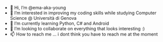 - 👋 Hi, I’m @ema-aka-young
- 👀 I’m interested in improving my coding skills while studying Computer Science @ Università di Genova
- 🌱 I’m currently learning Python, C# and Android
- 💞️ I’m looking to collaborate on everything that looks interesting :)
- 📫 How to reach me ... i dont think you have to reach me at the moment

<!---
ema-aka-young/ema-aka-young is a ✨ special ✨ repository because its `README.md` (this file) appears on your GitHub profile.
You can click the Preview link to take a look at your changes.
--->
